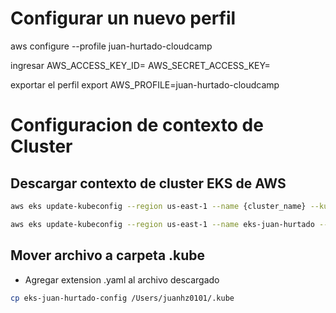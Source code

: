 # Configurar un nuevo perfil
aws configure --profile juan-hurtado-cloudcamp

ingresar
AWS_ACCESS_KEY_ID=
AWS_SECRET_ACCESS_KEY=

exportar el perfil
export AWS_PROFILE=juan-hurtado-cloudcamp

# Configuracion de contexto de Cluster
## Descargar contexto de cluster EKS de AWS
```sh
aws eks update-kubeconfig --region us-east-1 --name {cluster_name} --kubeconfig {file_name}

aws eks update-kubeconfig --region us-east-1 --name eks-juan-hurtado --kubeconfig eks-juan-hurtado-config
```

## Mover archivo a carpeta .kube

* Agregar extension .yaml al archivo descargado

```sh
cp eks-juan-hurtado-config /Users/juanhz0101/.kube
```
